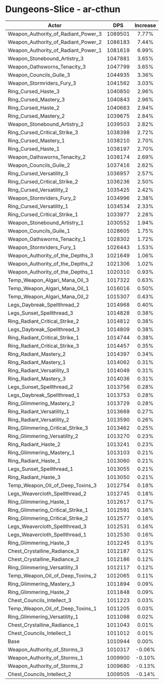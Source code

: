# Dungeons-Slice - ar-cthun
| Actor | DPS | Increase |
|---|:---:|:---:|
|Weapon_Authority_of_Radiant_Power_3|1089501|7.77%|
|Weapon_Authority_of_Radiant_Power_2|1086183|7.44%|
|Weapon_Authority_of_Radiant_Power_1|1081619|6.99%|
|Weapon_Stonebound_Artistry_3|1047881|3.65%|
|Weapon_Oathsworns_Tenacity_3|1047799|3.65%|
|Weapon_Councils_Guile_3|1044935|3.36%|
|Weapon_Stormriders_Fury_3|1041562|3.03%|
|Ring_Cursed_Haste_3|1040850|2.96%|
|Ring_Cursed_Mastery_3|1040843|2.96%|
|Ring_Cursed_Haste_2|1040663|2.94%|
|Ring_Cursed_Mastery_2|1039675|2.84%|
|Weapon_Stonebound_Artistry_2|1039503|2.82%|
|Ring_Cursed_Critical_Strike_3|1038398|2.72%|
|Ring_Cursed_Mastery_1|1038210|2.70%|
|Ring_Cursed_Haste_1|1038197|2.70%|
|Weapon_Oathsworns_Tenacity_2|1038174|2.69%|
|Weapon_Councils_Guile_2|1037416|2.62%|
|Ring_Cursed_Versatility_3|1036957|2.57%|
|Ring_Cursed_Critical_Strike_2|1036236|2.50%|
|Ring_Cursed_Versatility_2|1035425|2.42%|
|Weapon_Stormriders_Fury_2|1034996|2.38%|
|Ring_Cursed_Versatility_1|1034534|2.33%|
|Ring_Cursed_Critical_Strike_1|1033977|2.28%|
|Weapon_Stonebound_Artistry_1|1030552|1.94%|
|Weapon_Councils_Guile_1|1028605|1.75%|
|Weapon_Oathsworns_Tenacity_1|1028302|1.72%|
|Weapon_Stormriders_Fury_1|1026443|1.53%|
|Weapon_Authority_of_the_Depths_3|1021649|1.06%|
|Weapon_Authority_of_the_Depths_2|1021306|1.02%|
|Weapon_Authority_of_the_Depths_1|1020310|0.93%|
|Temp_Weapon_Algari_Mana_Oil_3|1017322|0.63%|
|Temp_Weapon_Algari_Mana_Oil_1|1016016|0.50%|
|Temp_Weapon_Algari_Mana_Oil_2|1015307|0.43%|
|Legs_Daybreak_Spellthread_2|1014968|0.40%|
|Legs_Sunset_Spellthread_3|1014828|0.38%|
|Ring_Radiant_Critical_Strike_2|1014812|0.38%|
|Legs_Daybreak_Spellthread_3|1014809|0.38%|
|Ring_Radiant_Critical_Strike_1|1014744|0.38%|
|Ring_Radiant_Critical_Strike_3|1014457|0.35%|
|Ring_Radiant_Mastery_2|1014397|0.34%|
|Ring_Radiant_Mastery_1|1014062|0.31%|
|Ring_Radiant_Versatility_3|1014049|0.31%|
|Ring_Radiant_Mastery_3|1014036|0.31%|
|Legs_Sunset_Spellthread_2|1013756|0.28%|
|Legs_Daybreak_Spellthread_1|1013753|0.28%|
|Ring_Glimmering_Mastery_2|1013729|0.28%|
|Ring_Radiant_Versatility_1|1013669|0.27%|
|Ring_Radiant_Versatility_2|1013590|0.26%|
|Ring_Glimmering_Critical_Strike_3|1013462|0.25%|
|Ring_Glimmering_Versatility_2|1013270|0.23%|
|Ring_Radiant_Haste_2|1013241|0.23%|
|Ring_Glimmering_Mastery_1|1013103|0.21%|
|Ring_Radiant_Haste_1|1013060|0.21%|
|Legs_Sunset_Spellthread_1|1013055|0.21%|
|Ring_Radiant_Haste_3|1013050|0.21%|
|Temp_Weapon_Oil_of_Deep_Toxins_3|1012754|0.18%|
|Legs_Weavercloth_Spellthread_2|1012745|0.18%|
|Ring_Glimmering_Haste_1|1012617|0.17%|
|Ring_Glimmering_Critical_Strike_1|1012591|0.16%|
|Ring_Glimmering_Critical_Strike_2|1012577|0.16%|
|Legs_Weavercloth_Spellthread_3|1012531|0.16%|
|Legs_Weavercloth_Spellthread_1|1012530|0.16%|
|Ring_Glimmering_Haste_3|1012245|0.13%|
|Chest_Crystalline_Radiance_3|1012187|0.12%|
|Chest_Crystalline_Radiance_2|1012186|0.12%|
|Ring_Glimmering_Versatility_3|1012117|0.12%|
|Temp_Weapon_Oil_of_Deep_Toxins_2|1012065|0.11%|
|Ring_Glimmering_Mastery_3|1011894|0.09%|
|Ring_Glimmering_Haste_2|1011848|0.09%|
|Chest_Councils_Intellect_3|1011223|0.03%|
|Temp_Weapon_Oil_of_Deep_Toxins_1|1011205|0.03%|
|Ring_Glimmering_Versatility_1|1011098|0.02%|
|Chest_Crystalline_Radiance_1|1011043|0.01%|
|Chest_Councils_Intellect_1|1011012|0.01%|
|Base|1010944|0.00%|
|Weapon_Authority_of_Storms_3|1010317|-0.06%|
|Weapon_Authority_of_Storms_1|1009900|-0.10%|
|Weapon_Authority_of_Storms_2|1009680|-0.13%|
|Chest_Councils_Intellect_2|1009505|-0.14%|
